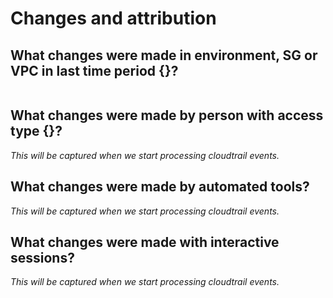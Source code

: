 # Changes and attribution

## What changes were made in environment, SG or VPC in last time period {}?

```j1ql

```

## What changes were made by person with access type {}?

_This will be captured when we start processing cloudtrail events._

## What changes were made by automated tools?

_This will be captured when we start processing cloudtrail events._

## What changes were made with interactive sessions?

_This will be captured when we start processing cloudtrail events._
